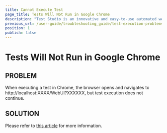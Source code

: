 ```yaml
---
title: Cannot Execute Test
page_title: Tests Will Not Run in Google Chrome
description: "Test Studio is an innovative and easy-to-use automated web, WPF and load testing solution. Test Studio tests support essential technologies like ASP.NET AJAX, Silverlight, PHP and MVC. HTML5, Testing framework, functional testing, performance testing, load testing, exploratory testing, manual testing."
previous_url: /user-guide/troubleshooting_guide/test-execution-problems/chrome/cannot-execute-in-chrome.aspx, /user-guide/troubleshooting_guide/test-execution-problems/chrome/cannot-execute-in-chrome
position: 1
publish: false
---
```

# Tests Will Not Run in Google Chrome

## PROBLEM

When executing a test in Chrome, the browser opens and navigates to http://localhost:XXXX/WebUI?XXXXXX, but test execution does not continue.

## SOLUTION

Please refer to <a href="/troubleshooting-guide/browser-inconsistencies-tg/extensions-disabled-in-chrome" target="_blank">this article</a> for more information.

[1]: /img/troubleshooting-guide/test-execution-problems-tg/chrome-tg/cannot-execite-test/fig1.png
[2]: /img/troubleshooting-guide/test-execution-problems-tg/chrome-tg/cannot-execite-test/fig2.png
